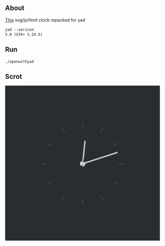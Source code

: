 ## About

[This](https://webdevtrick.com/demos/svg-analog-clock/) svg/js/html clock repacked for yad

    yad --version
    5.0 (GTK+ 3.24.5)
    
## Run

    ./openwithyad
    
## Scrot

![](scrot.png)
